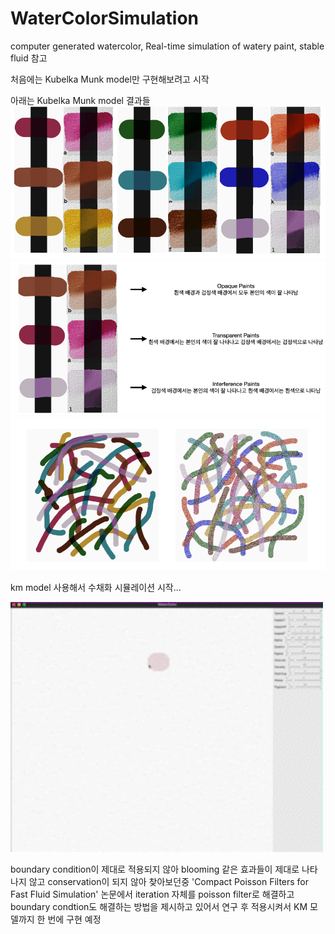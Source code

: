 # WaterColorSimulation

computer generated watercolor, Real-time simulation of watery paint, stable fluid 참고

처음에는 Kubelka Munk model만 구현해보려고 시작

아래는 Kubelka Munk model 결과들
<img src="https://github.com/jong1-choi/WaterColorSimulation/blob/main/km1.png">
<img src="https://github.com/jong1-choi/WaterColorSimulation/blob/main/km2.png">
<img src="https://github.com/jong1-choi/WaterColorSimulation/blob/main/km3.png">

km model 사용해서 수채화 시뮬레이션 시작...

<img src="https://github.com/jong1-choi/WaterColorSimulation/blob/main/demo.gif" width="500" height="400">

boundary condition이 제대로 적용되지 않아 blooming 같은 효과들이 제대로 나타나지 않고 conservation이 되지 않아
찾아보던중 'Compact Poisson Filters for Fast Fluid Simulation' 논문에서 iteration 자체를 poisson filter로 해결하고
boundary condtion도 해결하는 방법을 제시하고 있어서 연구 후 적용시켜서 KM 모델까지 한 번에 구현 예정
